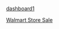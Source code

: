 [dashboard1](https://app.powerbi.com/groups/me/reports/dd8e4658-5f0c-412c-a2f8-ec21dc6ba68f/ReportSection?experience=power-bi)

[Walmart Store Sale](https://app.powerbi.com/groups/me/reports/d43cd5c9-d78f-4a25-9f18-681600af84be/ReportSection1a6644540ea7a3363636?experience=power-bi)
